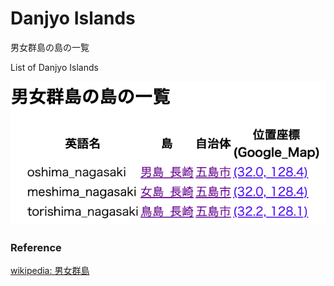 Danjyo Islands 
===============

男女群島の島の一覧

List of Danjyo Islands 


![danjyo islands](https://github.com/ohwada/World_Countries/blob/main/geoPandas/polygon_explode/nagasaki/island_list/danjyo_islands/screenshots/danjyo_islands.png)

### Reference

[wikipedia: 男女群島](https://ja.wikipedia.org/wiki/%E7%94%B7%E5%A5%B3%E7%BE%A4%E5%B3%B6)

